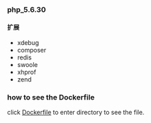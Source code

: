 ### php_5.6.30

#### 扩展
* xdebug
* composer
* redis
* swoole
* xhprof
* zend

### how to see the Dockerfile

click [Dockerfile](https://github.com/zhouzheng12/docker-imges)
to enter directory to see the file.







